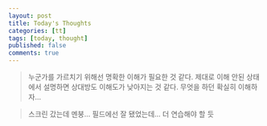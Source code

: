 ```yaml
---
layout: post
title: Today's Thoughts
categories: [tt]
tags: [today, thought]
published: false
comments: true
---
```


> 누군가를 가르치기 위해선 명확한 이해가 필요한 것 같다.
> 제대로 이해 안된 상태에서 설명하면 상대방도 이해도가 낮아지는 것 같다.
> 무엇을 하던 확실히 이해하자...

> 스크린 갔는데 멘붕...
> 필드에선 잘 됐었는데... 
> 더 연습해야 할 듯